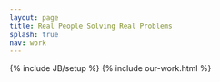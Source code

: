 ```yaml
---
layout: page
title: Real People Solving Real Problems
splash: true
nav: work
---
```

{% include JB/setup %}
{% include our-work.html %}
